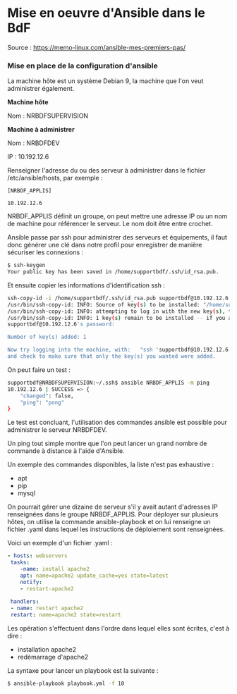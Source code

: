 # Mise en oeuvre d'Ansible dans le BdF

Source : https://memo-linux.com/ansible-mes-premiers-pas/



### Mise en place de la configuration d'ansible

La machine hôte est un système Debian 9, la machine que l'on veut administrer également.

**Machine hôte**

Nom : NRBDFSUPERVISION



**Machine à administrer**

Nom : NRBDFDEV

IP : 10.192.12.6



Renseigner l'adresse du ou des serveur à administrer dans le fichier /etc/ansible/hosts, par exemple :

```
[NRBDF_APPLIS]

10.192.12.6
```

NRBDF_APPLIS définit un groupe, on peut mettre une adresse IP ou un nom de machine pour référencer le serveur. Le nom doit être entre crochet.



Ansible passe par ssh pour administrer des serveurs et équipements, il faut donc générer une clé dans notre profil pour enregistrer de manière sécuriser les connexions :

``` bash
$ ssh-keygen
Your public key has been saved in /home/supportbdf/.ssh/id_rsa.pub.
```



Et ensuite copier les informations d'identification ssh :

````bash
ssh-copy-id -i /home/supportbdf/.ssh/id_rsa.pub supportbdf@10.192.12.6
/usr/bin/ssh-copy-id: INFO: Source of key(s) to be installed: "/home/supportbdf/.ssh/id_rsa.pub"
/usr/bin/ssh-copy-id: INFO: attempting to log in with the new key(s), to filter out any that are already installed
/usr/bin/ssh-copy-id: INFO: 1 key(s) remain to be installed -- if you are prompted now it is to install the new keys
supportbdf@10.192.12.6's password:

Number of key(s) added: 1

Now try logging into the machine, with:   "ssh 'supportbdf@10.192.12.6'"
and check to make sure that only the key(s) you wanted were added.
````



On peut faire un test :

````bash
supportbdf@NRBDFSUPERVISION:~/.ssh$ ansible NRBDF_APPLIS -m ping
10.192.12.6 | SUCCESS => {
    "changed": false,
    "ping": "pong"
}
````

Le test est concluant, l'utilisation des commandes ansible est possible pour administrer le serveur NRBDFDEV.

Un ping tout simple montre que l'on peut lancer un grand nombre de commande à distance à l'aide d'Ansible.

Un exemple des commandes disponibles, la liste n'est pas exhaustive :

- apt
- pip
- mysql



On pourrait gérer une dizaine de serveur s'il y avait autant d'adresses IP renseignées dans le groupe NRBDF_APPLIS. Pour déployer sur plusieurs hôtes, on utilise la commande ansible-playbook et on lui renseigne un fichier .yaml dans lequel les instructions de déploiement sont renseignées.

Voici un exemple d'un fichier .yaml :

``` yaml
- hosts: webservers
 tasks:
 	-name: install apache2
 	apt: name=apache2 update_cache=yes state=latest
 	notify:
 	- restart-apache2
 	
 handlers:
 - name: restart apache2
 restart: name=apache2 state=restart
```



Les opération s'effectuent dans l'ordre dans lequel elles sont écrites, c'est à dire :

- installation apache2
- redémarrage d'apache2



La syntaxe pour lancer un playbook est la suivante :

```bash
$ ansible-playbook playbook.yml -f 10
```



